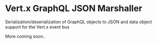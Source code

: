 # Vert.x GraphQL JSON Marshaller

Serialization/deserialization of GraphQL objects to JSON and data object support for the Vert.x event bus

More coming soon..

